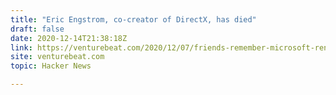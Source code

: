 ```yaml
---
title: "Eric Engstrom, co-creator of DirectX, has died"
draft: false
date: 2020-12-14T21:38:18Z
link: https://venturebeat.com/2020/12/07/friends-remember-microsoft-renegade-eric-engstrom-who-suggested-a-directx-console/?utm_medium=RSS&utm_source=hune
site: venturebeat.com
topic: Hacker News  

---
```

